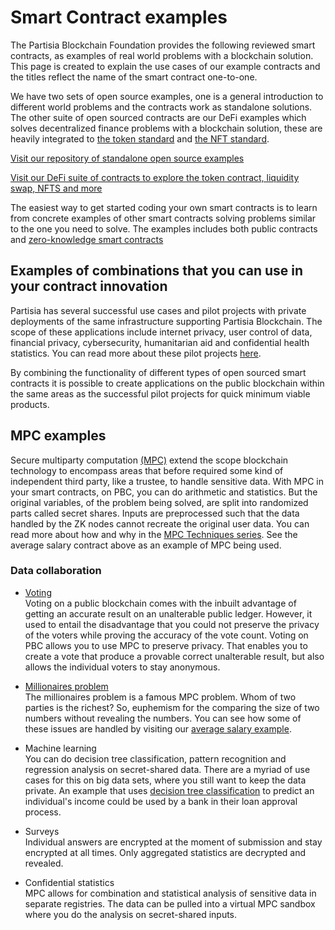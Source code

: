 # Smart Contract examples

The Partisia Blockchain Foundation provides the following reviewed smart contracts, as examples of real world problems
with a blockchain solution. This page is created to explain the use cases of our example contracts and the titles reflect
the name of the smart contract one-to-one.

We have two sets of open source examples, one is a general introduction to different world problems and the contracts
work as standalone solutions. The other
suite of open sourced contracts are our DeFi examples which solves decentralized finance problems with a blockchain
solution, these are heavily integrated
to [the token standard](https://partisiablockchain.gitlab.io/documentation/smart-contracts/integration/mpc-20-token-contract.html)
and [the NFT standard](https://partisiablockchain.gitlab.io/documentation/smart-contracts/integration/mpc-721-nft-contract.html).

[Visit our repository of standalone open source examples](https://gitlab.com/partisiablockchain/language/example-contracts)

[Visit our DeFi suite of contracts to explore the token contract, liquidity swap, NFTS and more](https://gitlab.com/partisiablockchain/language/contracts/defi)

The easiest way to get started coding your own smart contracts is to learn
from concrete examples of other smart contracts solving problems similar to the one you need to solve. The examples
includes both public contracts and [zero-knowledge smart contracts](zk-smart-contracts/zk-smart-contracts.md)

## Examples of combinations that you can use in your contract innovation

Partisia has several successful use cases and pilot projects with private deployments of the same infrastructure supporting
Partisia Blockchain.
The scope of these applications include internet privacy, user control of data, financial privacy, cybersecurity,
humanitarian aid and confidential health statistics.
You can read more about these pilot projects [here](https://partisiablockchain.com/ecosystem).

By combining the functionality of different types of open sourced smart contracts it is possible to create applications
on the public blockchain within the same areas as the successful pilot projects for quick minimum viable products.

## MPC examples

Secure multiparty computation [(MPC)](../pbc-fundamentals/dictionary.md#mpc) extend the scope blockchain technology to
encompass areas that before required some kind of independent third party, like a trustee, to handle sensitive data.
With MPC in your smart contracts, on PBC, you can do arithmetic and statistics. But the original variables, of the problem
being solved, are split into randomized parts called secret shares. Inputs are preprocessed such that the data handled by the ZK
nodes cannot recreate the original user data. You can read more about how and why in
the [MPC Techniques series](https://medium.com/partisia-blockchain/pbcacademy/home). See the average salary contract
above as an example of MPC being used.

### Data collaboration

-   [Voting](https://gitlab.com/partisiablockchain/language/example-contracts/-/tree/main/rust/voting)  
    Voting on a public blockchain comes with the inbuilt advantage of getting an accurate result on an unalterable public
    ledger. However, it used to entail the disadvantage that you could not preserve the privacy of the voters while
    proving the accuracy of the vote count. Voting on PBC allows you to use MPC to preserve privacy. That enables you to
    create a vote that produce a provable correct unalterable result, but also allows the individual voters to stay
    anonymous.

-   [Millionaires problem](https://en.wikipedia.org/wiki/Yao%27s_Millionaires%27_problem)  
    The millionaires problem is a famous MPC problem. Whom of two parties is the richest? So, euphemism for the comparing
    the size of two numbers without revealing the numbers. You can see how some of these issues are handled by visiting
    our [average salary example](https://gitlab.com/partisiablockchain/language/example-contracts/-/tree/main/rust/zk-average-salary).

-   Machine learning  
    You can do decision tree classification, pattern recognition and regression analysis on secret-shared data. There are a myriad of use cases for this
    on big data sets, where you still want to keep the data private. An example that uses [decision tree classification](https://gitlab.com/partisiablockchain/language/example-contracts/-/tree/main/rust/zk-classification)
    to predict an individual's income could be used by a bank in their loan approval process.

-   Surveys  
    Individual answers are encrypted at the moment of submission and stay encrypted at all times. Only aggregated
    statistics are decrypted and revealed.

-   Confidential statistics  
    MPC allows for combination and statistical analysis of sensitive data in separate registries. The data can be pulled
    into a virtual MPC sandbox where you do the analysis on secret-shared inputs.
